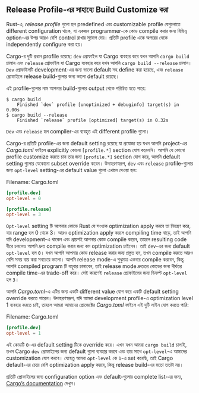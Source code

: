 ## Release Profile-এর সাহায্যে Build Customize করা

Rust-এ, _release profile_ গুলো হল predefined এবং customizable profile যেগুলোতে different configuration থাকে, যা একজন programmer-কে কোড compile করার জন্য বিভিন্ন option-এর উপর আরও বেশি control রাখার সুযোগ দেয়। প্রতিটি profile একে অপরের থেকে independently configure করা হয়।

Cargo-র দুটি প্রধান profile রয়েছে: `dev` প্রোফাইল যা Cargo ব্যবহার করে যখন আপনি `cargo build` চালান এবং `release` প্রোফাইল যা Cargo ব্যবহার করে যখন আপনি `cargo build --release` চালান। `Dev` প্রোফাইলটি development-এর জন্য ভালো default সহ define করা হয়েছে, এবং `release` প্রোফাইলে release build-গুলোর জন্য ভালো default রয়েছে।

এই profile-গুলোর নাম আপনার build-গুলোর output থেকে পরিচিত হতে পারে:

<!-- manual-regeneration
anywhere, run:
cargo build
cargo build --release
and ensure output below is accurate
-->

```console
$ cargo build
    Finished `dev` profile [unoptimized + debuginfo] target(s) in 0.00s
$ cargo build --release
    Finished `release` profile [optimized] target(s) in 0.32s
```

`Dev` এবং `release` হল compiler-এর ব্যবহৃত এই different profile গুলো।

Cargo-র প্রতিটি profile-এর জন্য default setting রয়েছে যা প্রযোজ্য হয় যখন আপনি project-এর _Cargo.toml_ ফাইলে explicitly কোনো `[profile.*]` section যোগ করেননি। আপনি যে কোনো profile customize করতে চান তার জন্য `[profile.*]` section যোগ করে, আপনি default setting গুলোর যেকোনো subset override করেন। উদাহরণস্বরূপ, `dev` এবং `release` profile-গুলোর জন্য `opt-level` setting-এর default value গুলো এখানে দেওয়া হল:

<span class="filename">Filename: Cargo.toml</span>

```toml
[profile.dev]
opt-level = 0

[profile.release]
opt-level = 3
```

`Opt-level` setting টি আপনার কোডে Rust যে সংখ্যক optimization apply করবে তা নিয়ন্ত্রণ করে, যার range হল 0 থেকে 3। আরও optimization apply করলে compiling time বাড়ে, তাই আপনি যদি development-এ থাকেন এবং প্রায়শই আপনার কোড compile করেন, তাহলে resulting code ধীরে চললেও আপনি দ্রুত compile করার জন্য কম optimization চাইবেন। তাই `dev`-এর জন্য default `opt-level` হল `0`। যখন আপনি আপনার কোড release করার জন্য প্রস্তুত হন, তখন compile করতে আরও বেশি সময় ব্যয় করা সবচেয়ে ভালো। আপনি release mode-এ শুধুমাত্র একবার compile করবেন, কিন্তু আপনি compiled program টি বহুবার চালাবেন, তাই release mode দ্রুততর কোডের জন্য দীর্ঘতর compile time-এর trade-off করে। সেই কারণেই `release` প্রোফাইলের জন্য ডিফল্ট `opt-level` হল `3`।

আপনি _Cargo.toml_-এ এটির জন্য একটি different value যোগ করে একটি default setting override করতে পারেন। উদাহরণস্বরূপ, যদি আমরা development profile-এ optimization level 1 ব্যবহার করতে চাই, তাহলে আমরা আমাদের প্রোজেক্টের _Cargo.toml_ ফাইলে এই দুটি লাইন যোগ করতে পারি:

<span class="filename">Filename: Cargo.toml</span>

```toml
[profile.dev]
opt-level = 1
```

এই কোডটি `0`-এর default setting টিকে override করে। এখন যখন আমরা `cargo build` চালাই, তখন Cargo `dev` প্রোফাইলের জন্য default গুলো ব্যবহার করবে এবং তার সাথে `opt-level`-এ আমাদের customization যোগ করবে। যেহেতু আমরা `opt-level` কে `1`-এ set করেছি, তাই Cargo default-এর চেয়ে বেশি optimization apply করবে, কিন্তু release build-এর মতো ততটা নয়।

প্রতিটি প্রোফাইলের জন্য configuration option এবং default-গুলোর complete list-এর জন্য, [Cargo’s documentation](https://doc.rust-lang.org/cargo/reference/profiles.html) দেখুন।
